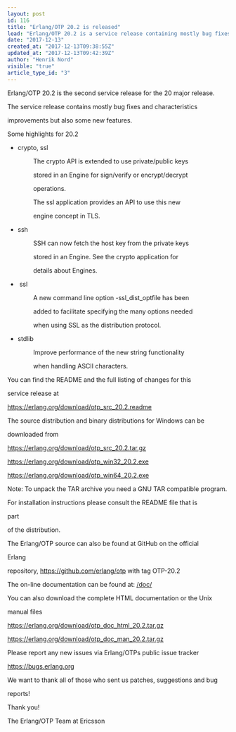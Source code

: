 ```yaml
---
layout: post
id: 116
title: "Erlang/OTP 20.2 is released"
lead: "Erlang/OTP 20.2 is a service release containing mostly bug fixes and characteristics improvements but also a few features."
date: "2017-12-13"
created_at: "2017-12-13T09:38:55Z"
updated_at: "2017-12-13T09:42:39Z"
author: "Henrik Nord"
visible: "true"
article_type_id: "3"
---
```


Erlang/OTP 20.2 is the second service release for the 20 major release.

The service release contains mostly bug fixes and characteristics

improvements but also some new features.

Some highlights for 20.2
* crypto, ssl

               The crypto API is extended to use private/public keys

               stored in an Engine for sign/verify or encrypt/decrypt

               operations.

               The ssl application provides an API to use this new

               engine concept in TLS.

* ssh

               SSH can now fetch the host key from the private keys

               stored in an Engine. See the crypto application for

               details about Engines.

*  ssl

               A new command line option -ssl_dist_optfile has been

               added to facilitate specifying the many options needed

               when using SSL as the distribution protocol.
* stdlib

               Improve performance of the new string functionality

               when handling ASCII characters.

You can find the README and the full listing of changes for this

service release at

<https://erlang.org/download/otp_src_20.2.readme>

The source distribution and binary distributions for Windows can be

downloaded from

<https://erlang.org/download/otp_src_20.2.tar.gz>

<https://erlang.org/download/otp_win32_20.2.exe>

<https://erlang.org/download/otp_win64_20.2.exe>

Note: To unpack the TAR archive you need a GNU TAR compatible program.

For installation instructions please consult the README file that is

part

of the distribution.

The Erlang/OTP source can also be found at GitHub on the official

Erlang

repository, <https://github.com/erlang/otp> with tag OTP-20.2

The on-line documentation can be found at: [/doc/](/doc/)

You can also download the complete HTML documentation or the Unix

manual files

<https://erlang.org/download/otp_doc_html_20.2.tar.gz>

<https://erlang.org/download/otp_doc_man_20.2.tar.gz>

Please report any new issues via Erlang/OTPs public issue tracker

<https://bugs.erlang.org>

We want to thank all of those who sent us patches, suggestions and bug

reports!

Thank you!

The Erlang/OTP Team at Ericsson
